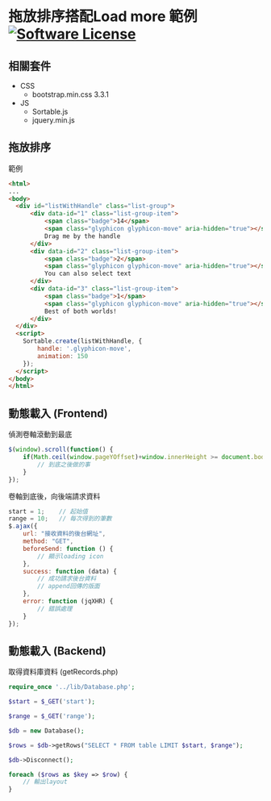 # 拖放排序搭配Load more 範例[![Software License](https://img.shields.io/badge/license-MIT-brightgreen.svg?style=flat-square)](LICENSE.md)

## 相關套件
- CSS
  - bootstrap.min.css 3.3.1
- JS
  - Sortable.js
  - jquery.min.js
  
## 拖放排序
範例
```html
<html>
...
<body>
  <div id="listWithHandle" class="list-group">
      <div data-id="1" class="list-group-item">
          <span class="badge">14</span>
          <span class="glyphicon glyphicon-move" aria-hidden="true"></span>
          Drag me by the handle
      </div>
      <div data-id="2" class="list-group-item">
          <span class="badge">2</span>
          <span class="glyphicon glyphicon-move" aria-hidden="true"></span>
          You can also select text
      </div>
      <div data-id="3" class="list-group-item">
          <span class="badge">1</span>
          <span class="glyphicon glyphicon-move" aria-hidden="true"></span>
          Best of both worlds!
      </div>
  </div>
  <script>
    Sortable.create(listWithHandle, {
        handle: '.glyphicon-move',
        animation: 150
    });
  </script>
</body>
</html>
```

## 動態載入 (Frontend)
偵測卷軸滾動到最底
```js
$(window).scroll(function() {
    if(Math.ceil(window.pageYOffset)+window.innerHeight >= document.body.scrollHeight) {
        // 到底之後做的事
    }
});
```
卷軸到底後，向後端請求資料
```js
start = 1;    // 起始值
range = 10;   // 每次得到的筆數
$.ajax({
    url: "接收資料的後台網址",
    method: "GET",
    beforeSend: function () {
        // 顯示loading icon
    },
    success: function (data) {
        // 成功請求後台資料
        // append回傳的版面
    },
    error: function (jqXHR) {
        // 錯誤處理
    }
});
```

## 動態載入 (Backend)
取得資料庫資料 (getRecords.php)
```php
require_once '../lib/Database.php';

$start = $_GET('start');

$range = $_GET('range');

$db = new Database();

$rows = $db->getRows("SELECT * FROM table LIMIT $start, $range");

$db->Disconnect();

foreach ($rows as $key => $row) {
    // 輸出layout
}
```

